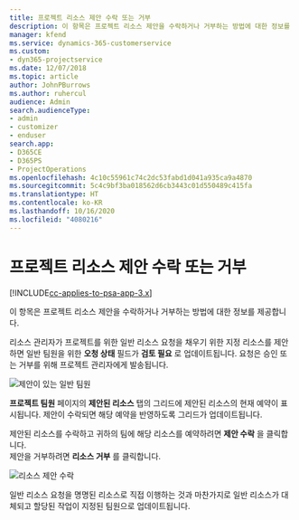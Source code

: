 ```yaml
---
title: 프로젝트 리소스 제안 수락 또는 거부
description: 이 항목은 프로젝트 리소스 제안을 수락하거나 거부하는 방법에 대한 정보를 제공합니다.
manager: kfend
ms.service: dynamics-365-customerservice
ms.custom:
- dyn365-projectservice
ms.date: 12/07/2018
ms.topic: article
author: JohnPBurrows
ms.author: ruhercul
audience: Admin
search.audienceType:
- admin
- customizer
- enduser
search.app:
- D365CE
- D365PS
- ProjectOperations
ms.openlocfilehash: 4c10c55961c74c2dc53fabd1d041a935ca9a4870
ms.sourcegitcommit: 5c4c9bf3ba018562d6cb3443c01d550489c415fa
ms.translationtype: HT
ms.contentlocale: ko-KR
ms.lasthandoff: 10/16/2020
ms.locfileid: "4080216"
---
```

# <a name="accept-or-reject-a-proposed-project-resource"></a>프로젝트 리소스 제안 수락 또는 거부

[!INCLUDE[cc-applies-to-psa-app-3.x](../includes/cc-applies-to-psa-app-3x.md)]

이 항목은 프로젝트 리소스 제안을 수락하거나 거부하는 방법에 대한 정보를 제공합니다.

리소스 관리자가 프로젝트를 위한 일반 리소스 요청을 채우기 위한 지정 리소스를 제안하면 일반 팀원을 위한 **오청 상태** 필드가 **검토 필요** 로 업데이트됩니다. 요청은 승인 또는 거부를 위해 프로젝트 관리자에게 발송됩니다.

![제안이 있는 일반 팀원](media/RM-how-to-19.png)

**프로젝트 팀원** 페이지의 **제안된 리소스** 탭의 그리드에 제안된 리소스의 현재 예약이 표시됩니다. 제안이 수락되면 해당 예약을 반영하도록 그리드가 업데이트됩니다. 

제안된 리소스를 수락하고 귀하의 팀에 해당 리소스를 예약하려면 **제안 수락** 을 클릭합니다.  
제안을 거부하려면 **리소스 거부** 를 클릭합니다.

![리소스 제안 수락](media/RM-how-to-20.png) 

일반 리소스 요청을 명명된 리소스로 직접 이행하는 것과 마찬가지로 일반 리소스가 대체되고 할당된 작업이 지정된 팀원으로 업데이트됩니다.
